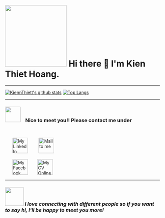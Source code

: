 # <img src="https://media.giphy.com/media/Rfkc4zaHzY6oZeOZpM/giphy.gif" width="200px">  Hi there :wave: I'm Kien Thiet Hoang.

---

[![KiennThiett's github stats](https://github-readme-stats.vercel.app/api?username=smoothkt4951&show_icons=true&theme=merko)](https://github.com/anuraghazra/github-readme-stats) [![Top Langs](https://github-readme-stats.vercel.app/api/top-langs/?username=smoothkt4951&layout=compact&theme=merko)](https://github.com/anuraghazra/github-readme-stats)

---

### <img src="https://media.giphy.com/media/VgCDAzcKvsR6OM0uWg/giphy.gif" width="50"> &nbsp;&nbsp;&nbsp;Nice to meet you!! Please contact me under
<br>
<ul>
<a href="https://www.linkedin.com/in/hkthiet99/" target="_blank"><img alt="My LinkedIn Profile" src="https://user-images.githubusercontent.com/54468119/128960672-be6b9150-e21e-4dc0-8614-4721ab140a9b.png" width="50"></a> &nbsp;&nbsp;&nbsp;&nbsp;&nbsp;&nbsp;&nbsp;&nbsp;<a target="_blank" href="mailto:hkthiet99@gmail.com"><img alt="Mail to me" src="https://user-images.githubusercontent.com/54468119/128960619-253d6815-ef8f-47b1-9399-bcb7b9f0b652.png" width="50"></a>
<br>
<br> 
<a target="_blank" href="https://www.facebook.com/smooth.kie.thie.0"><img alt="My Facebook Profile" src="https://user-images.githubusercontent.com/54468119/128960621-982cd429-b07f-46f6-82be-2f08200d58b6.png" width="50"></a>&nbsp;&nbsp;&nbsp;&nbsp;&nbsp;&nbsp;&nbsp;&nbsp;<a target="_blank"  href="http://cv-hkthiet99.herokuapp.com/"><img src="https://user-images.githubusercontent.com/54468119/128960614-520de2bc-78f1-46ef-853b-ed8d78fe324c.png" width="50" alt="My CV Online"></a>

</ul>

---

### <img src="https://media.giphy.com/media/LnQjpWaON8nhr21vNW/giphy.gif" width="60"> <em><b>I love connecting with different people</b> so if you want to say <b>hi, I'll be happy to meet you more!</b></em>
